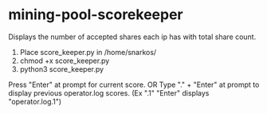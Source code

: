 # mining-pool-scorekeeper
Displays the number of accepted shares each ip has with total share count.
1. Place score_keeper.py in /home/snarkos/
2. chmod +x score_keeper.py
3. python3 score_keeper.py

Press "Enter" at prompt for current score.
OR
Type ".<number>" + "Enter" at prompt to display previous operator.log scores. (Ex ".1" "Enter" displays "operator.log.1")


